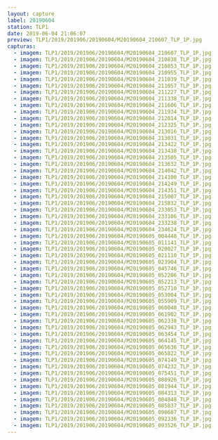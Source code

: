 ```yaml
---
layout: capture
label: 20190604
station: TLP1
date: 2019-06-04 21:06:07
preview: TLP1/2019/201906/20190604/M20190604_210607_TLP_1P.jpg
capturas:
  - imagem: TLP1/2019/201906/20190604/M20190604_210607_TLP_1P.jpg
  - imagem: TLP1/2019/201906/20190604/M20190604_210838_TLP_1P.jpg
  - imagem: TLP1/2019/201906/20190604/M20190604_210853_TLP_1P.jpg
  - imagem: TLP1/2019/201906/20190604/M20190604_210955_TLP_1P.jpg
  - imagem: TLP1/2019/201906/20190604/M20190604_211039_TLP_1P.jpg
  - imagem: TLP1/2019/201906/20190604/M20190604_211057_TLP_1P.jpg
  - imagem: TLP1/2019/201906/20190604/M20190604_211227_TLP_1P.jpg
  - imagem: TLP1/2019/201906/20190604/M20190604_211338_TLP_1P.jpg
  - imagem: TLP1/2019/201906/20190604/M20190604_211606_TLP_1P.jpg
  - imagem: TLP1/2019/201906/20190604/M20190604_211934_TLP_1P.jpg
  - imagem: TLP1/2019/201906/20190604/M20190604_212014_TLP_1P.jpg
  - imagem: TLP1/2019/201906/20190604/M20190604_212325_TLP_1P.jpg
  - imagem: TLP1/2019/201906/20190604/M20190604_213016_TLP_1P.jpg
  - imagem: TLP1/2019/201906/20190604/M20190604_213031_TLP_1P.jpg
  - imagem: TLP1/2019/201906/20190604/M20190604_213422_TLP_1P.jpg
  - imagem: TLP1/2019/201906/20190604/M20190604_213438_TLP_1P.jpg
  - imagem: TLP1/2019/201906/20190604/M20190604_213505_TLP_1P.jpg
  - imagem: TLP1/2019/201906/20190604/M20190604_213632_TLP_1P.jpg
  - imagem: TLP1/2019/201906/20190604/M20190604_214042_TLP_1P.jpg
  - imagem: TLP1/2019/201906/20190604/M20190604_214100_TLP_1P.jpg
  - imagem: TLP1/2019/201906/20190604/M20190604_214249_TLP_1P.jpg
  - imagem: TLP1/2019/201906/20190604/M20190604_214351_TLP_1P.jpg
  - imagem: TLP1/2019/201906/20190604/M20190604_215007_TLP_1P.jpg
  - imagem: TLP1/2019/201906/20190604/M20190604_215832_TLP_1P.jpg
  - imagem: TLP1/2019/201906/20190604/M20190604_233053_TLP_1P.jpg
  - imagem: TLP1/2019/201906/20190604/M20190604_233106_TLP_1P.jpg
  - imagem: TLP1/2019/201906/20190604/M20190604_233238_TLP_1P.jpg
  - imagem: TLP1/2019/201906/20190604/M20190604_234624_TLP_1P.jpg
  - imagem: TLP1/2019/201906/20190604/M20190605_004448_TLP_1P.jpg
  - imagem: TLP1/2019/201906/20190604/M20190605_011141_TLP_1P.jpg
  - imagem: TLP1/2019/201906/20190604/M20190605_020027_TLP_1P.jpg
  - imagem: TLP1/2019/201906/20190604/M20190605_021110_TLP_1P.jpg
  - imagem: TLP1/2019/201906/20190604/M20190605_023904_TLP_1P.jpg
  - imagem: TLP1/2019/201906/20190604/M20190605_045746_TLP_1P.jpg
  - imagem: TLP1/2019/201906/20190604/M20190605_052206_TLP_1P.jpg
  - imagem: TLP1/2019/201906/20190604/M20190605_052213_TLP_1P.jpg
  - imagem: TLP1/2019/201906/20190604/M20190605_052710_TLP_1P.jpg
  - imagem: TLP1/2019/201906/20190604/M20190605_053004_TLP_1P.jpg
  - imagem: TLP1/2019/201906/20190604/M20190605_055909_TLP_1P.jpg
  - imagem: TLP1/2019/201906/20190604/M20190605_060048_TLP_1P.jpg
  - imagem: TLP1/2019/201906/20190604/M20190605_061902_TLP_1P.jpg
  - imagem: TLP1/2019/201906/20190604/M20190605_062338_TLP_1P.jpg
  - imagem: TLP1/2019/201906/20190604/M20190605_062943_TLP_1P.jpg
  - imagem: TLP1/2019/201906/20190604/M20190605_063454_TLP_1P.jpg
  - imagem: TLP1/2019/201906/20190604/M20190605_064145_TLP_1P.jpg
  - imagem: TLP1/2019/201906/20190604/M20190605_065636_TLP_1P.jpg
  - imagem: TLP1/2019/201906/20190604/M20190605_065822_TLP_1P.jpg
  - imagem: TLP1/2019/201906/20190604/M20190605_074149_TLP_1P.jpg
  - imagem: TLP1/2019/201906/20190604/M20190605_074232_TLP_1P.jpg
  - imagem: TLP1/2019/201906/20190604/M20190605_075451_TLP_1P.jpg
  - imagem: TLP1/2019/201906/20190604/M20190605_080926_TLP_1P.jpg
  - imagem: TLP1/2019/201906/20190604/M20190605_081944_TLP_1P.jpg
  - imagem: TLP1/2019/201906/20190604/M20190605_084313_TLP_1P.jpg
  - imagem: TLP1/2019/201906/20190604/M20190605_084848_TLP_1P.jpg
  - imagem: TLP1/2019/201906/20190604/M20190605_085837_TLP_1P.jpg
  - imagem: TLP1/2019/201906/20190604/M20190605_090607_TLP_1P.jpg
  - imagem: TLP1/2019/201906/20190604/M20190605_092336_TLP_1P.jpg
  - imagem: TLP1/2019/201906/20190604/M20190605_093526_TLP_1P.jpg
---
```

